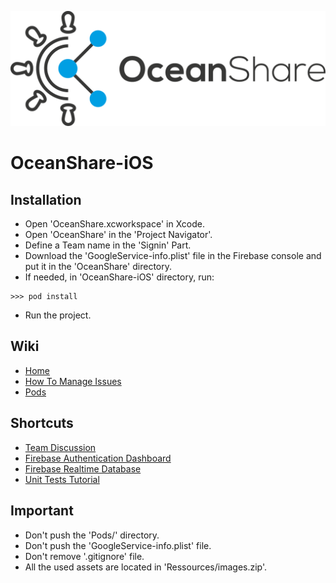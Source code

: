 ![img](https://github.com/OceanShare/OceanShare-iOS/blob/master/Ressources/logo124.png?raw=true)
# OceanShare-iOS

## Installation

* Open 'OceanShare.xcworkspace' in Xcode.
* Open 'OceanShare' in the 'Project Navigator'.
* Define a Team name in the 'Signin' Part.
* Download the 'GoogleService-info.plist' file in the Firebase console and put it in the 'OceanShare' directory.
* If needed, in 'OceanShare-iOS' directory, run:
```
>>> pod install
```
* Run the project.

## Wiki
* [Home](https://github.com/OceanShare/OceanShare-iOS/wiki)
* [How To Manage Issues](https://github.com/OceanShare/OceanShare-iOS/wiki/How-To-Manage-Issues)
* [Pods](https://github.com/OceanShare/OceanShare-iOS/wiki/Pods)

## Shortcuts
* [Team Discussion](https://github.com/orgs/OceanShare/teams/ios)
* [Firebase Authentication Dashboard](https://console.firebase.google.com/u/2/project/oceanshare-1519985626980/authentication/users)
* [Firebase Realtime Database](https://console.firebase.google.com/u/2/project/oceanshare-1519985626980/database/oceanshare-1519985626980/data)
* [Unit Tests Tutorial](https://blog.eleven-labs.com/fr/test-unitaire-swift-xcode/)

## Important
* Don't push the 'Pods/' directory.
* Don't push the 'GoogleService-info.plist' file.
* Don't remove '.gitignore' file.
* All the used assets are located in 'Ressources/images.zip'.
